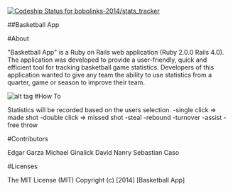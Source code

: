 [ ![Codeship Status for bobolinks-2014/stats_tracker](https://www.codeship.io/projects/ad38b680-15ea-0132-f381-3ada423a8ca3/status)](https://www.codeship.io/projects/33767)

##Basketball App

#About

"Basketball App" is a Ruby on Rails web application (Ruby 2.0.0 Rails 4.0).  The application was developed to provide a user-friendly, quick and efficient tool for tracking basketball game statistics.  Developers of this application wanted to give any team the ability to use statistics from a quarter, game or season to improve their team.


![alt tag](http://www.awolfamongwolves.com/wp-content/uploads/2013/07/Redick-Heat-Map.png)
#How To

Statistics will be recorded based on the users selection.
-single click => made shot
-double click => missed shot
-steal
-rebound
-turnover
-assist
-free throw

#Contributors

Edgar Garza
Michael Ginalick
David Nanry
Sebastian Caso

#Licenses

The MIT License (MIT)
Copyright (c) [2014] [Basketball App]

